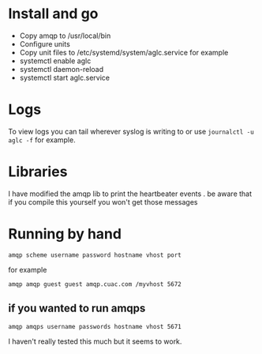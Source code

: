 # Install and go
* Copy amqp to /usr/local/bin
* Configure units
* Copy unit files to /etc/systemd/system/aglc.service for example
* systemctl enable aglc
* systemctl daemon-reload
* systemctl start aglc.service

# Logs
To view logs you can tail wherever syslog is writing to or use 
``` journalctl -u aglc -f ```
for example.

# Libraries 
I have modified the amqp lib to print the heartbeater events .  be aware that if you compile this yourself you won't
get those messages

# Running by hand
```amqp scheme username password hostname vhost port```

for example

```amqp amqp guest guest amqp.cuac.com /myvhost 5672```

## if you wanted to run amqps

```amqp amqps username passwords hostname vhost 5671```

I haven't really tested this much but it seems to work.



